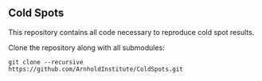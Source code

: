 Cold Spots
----------

This repository contains all code necessary to reproduce cold spot results.

Clone the repository along with all submodules:

```
git clone --recursive https://github.com/ArnholdInstitute/ColdSpots.git
```
